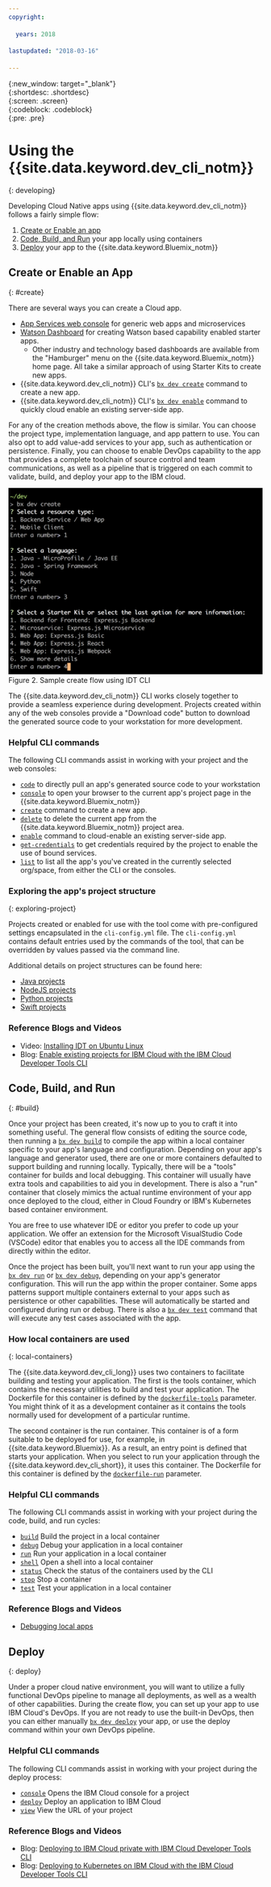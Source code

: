 ```yaml
---
copyright:

  years: 2018

lastupdated: "2018-03-16"

---
```


{:new_window: target="_blank"}  
{:shortdesc: .shortdesc}  
{:screen: .screen}  
{:codeblock: .codeblock}  
{:pre: .pre}  

# Using the {{site.data.keyword.dev_cli_notm}}
{: developing}

Developing Cloud Native apps using {{site.data.keyword.dev_cli_notm}} follows a fairly simple flow:

1. [Create or Enable an app](#create)
2. [Code, Build, and Run](#build) your app locally using containers
3. [Deploy](#deploy) your app to the {{site.data.keyword.Bluemix_notm}}

## Create or Enable an App
{: #create}

There are several ways you can create a Cloud app.
- [App Services web console](https://console.bluemix.net/developer/appservice) for generic web apps and microservices
- [Watson Dashboard](https://console.bluemix.net/dashboard/watson) for creating Watson based capability enabled starter apps.
    - Other industry and technology based dashboards are available from the "Hamburger" menu on the {{site.data.keyword.Bluemix_notm}} home page. All take a similar approach of using Starter Kits to create new apps.
- {{site.data.keyword.dev_cli_notm}} CLI's [`bx dev create`](./commands.html#create) command to create a new app.
- {{site.data.keyword.dev_cli_notm}} CLI's [`bx dev enable`](./commands.html#enable) command to quickly cloud enable an existing server-side app.

For any of the creation methods above, the flow is similar. You can choose the project type, implementation language, and app pattern to use. You can also opt to add value-add services to your app, such as authentication or persistence. Finally, you can choose to enable DevOps capability to the app that provides a complete toolchain of source control and team communications, as well as a pipeline that is triggered on each commit to validate, build, and deploy your app to the IBM cloud.

![Sample create flow using IDT CLI](create_flow.png "Sample create flow using IDT CLI") <br> Figure 2. Sample create flow using IDT CLI

The {{site.data.keyword.dev_cli_notm}} CLI works closely together to provide a seamless experience during development. Projects created within any of the web consoles provide a "Download code" button to download the generated source code to your workstation for more development.

### Helpful CLI commands
The following CLI commands assist in working with your project and the web consoles:
- [`code`](./commands.html#enable) to directly pull an app's generated source code to your workstation
- [`console`](./commands.html#console) to open your browser to the current app's project page in the {{site.data.keyword.Bluemix_notm}}
- [`create`](./commands.html#create) command to create a new app.
- [`delete`](./commands.html#delete) to delete the current app from the {{site.data.keyword.Bluemix_notm}} project area.
- [`enable`](./commands.html#enable) command to cloud-enable an existing server-side app.
- [`get-credentials`](./commands.html#get-credentials) to get credentials required by the project to enable the use of bound services.
- [`list`](./commands.html#list) to list all the app's you've created in the currently selected org/space, from either the CLI or the consoles.


### Exploring the app's project structure
{: exploring-project}

Projects created or enabled for use with the tool come with pre-configured settings encapsulated in the `cli-config.yml` file. The `cli-config.yml` contains default entries used by the commands of the tool, that can be overridden by values passed via the command line.

Additional details on project structures can be found here:
- [Java projects](/docs/apps/projects/java_project_contents.html)
- [NodeJS projects](/docs/apps/projects/node_project_contents.html)
- [Python projects](/docs/apps/projects/python_project_contents.html)
- [Swift projects](/docs/apps/projects/swift_project_contents.html)


### Reference Blogs and Videos
- Video: [Installing IDT on Ubuntu Linux]()
- Blog: [Enable existing projects for IBM Cloud with the IBM Cloud Developer Tools CLI](https://www.ibm.com/blogs/bluemix/2017/09/enable-existing-projects-ibm-cloud-ibm-cloud-developer-tools-cli/)



## Code, Build, and Run
{: #build}


Once your project has been created, it's now up to you to craft it into something useful. The general flow consists of editing the source code, then running a [`bx dev build`](commands.html#build) to compile the app within a local container specific to your app's language and configuration. Depending on your app's language and generator used, there are one or more containers defaulted to support building and running locally.  Typically, there will be a "tools" container for builds and local debugging.  This container will usually have extra tools and capabilities to aid you in development.  There is also a "run" container that closely mimics the actual runtime environment of your app once deployed to the cloud, either in Cloud Foundry or IBM's Kubernetes based container environment.


You are free to use whatever IDE or editor you prefer to code up your application. We offer an extension for the Microsoft VisualStudio Code (VSCode) editor that enables you to access all the IDE commands from directly within the editor.

Once the project has been built, you'll next want to run your app using the [`bx dev run`](commands.html#run) or [`bx dev debug`](commands.html#debug), depending on your app's generator configuration.  This will run the app within the proper container.  Some apps patterns support multiple containers external to your apps such as persistence or other capabilities.  These will automatically be started and configured during run or debug.  There is also a [`bx dev test`](commands.html#test) command that will execute any test cases associated with the app.


### How local containers are used
{: local-containers}

The {{site.data.keyword.dev_cli_long}} uses two containers to facilitate building and testing your application. The first is the tools container, which contains the necessary utilities to build and test your application. The Dockerfile for this container is defined by the [`dockerfile-tools`](commands.html#command-parameters) parameter. You might think of it as a development container as it contains the tools normally used for development of a particular runtime.

The second container is the run container. This container is of a form suitable to be deployed for use, for example, in {{site.data.keyword.Bluemix}}. As a result, an entry point is defined that starts your application. When you select to run your application through the {{site.data.keyword.dev_cli_short}}, it uses this container. The Dockerfile for this container is defined by the [`dockerfile-run`](commands.html#run-parameters) parameter.


### Helpful CLI commands
The following CLI commands assist in working with your project during the code, build, and run cycles:
- [`build`](./commands.html#build) Build the project in a local container
- [`debug`](./commands.html#debug) Debug your application in a local container
- [`run`](./commands.html#run) Run your application in a local container
- [`shell`](./commands.html#shell) Open a shell into a local container
- [`status`](./commands.html#status) Check the status of the containers used by the CLI
- [`stop`](./commands.html#stop) Stop a container
- [`test`](./commands.html#test) Test your application in a local container

### Reference Blogs and Videos
- [Debugging local apps](local_debug.html)





## Deploy
{: deploy}

Under a proper cloud native environment, you will want to utilize a fully functional DevOps pipeline to manage all deployments, as well as a wealth of other capabilities.  During the create flow, you can set up your app to use IBM Cloud's DevOps.  If you are not ready to use the built-in DevOps, then you can either manually [`bx dev deploy`](./commands.html#deploy) your app, or use the deploy command within your own DevOps pipeline.  



### Helpful CLI commands
The following CLI commands assist in working with your project during the deploy process:
- [`console`](./commands.html#console) Opens the IBM Cloud console for a project
- [`deploy`](./commands.html#deploy) Deploy an application to IBM Cloud
- [`view`](./commands.html#view) View the URL of your project


### Reference Blogs and Videos
- Blog: [Deploying to IBM Cloud private with IBM Cloud Developer Tools CLI](https://www.ibm.com/blogs/bluemix/2017/09/deploying-ibm-cloud-private-ibm-cloud-developer-tools-cli/)
- Blog: [Deploying to Kubernetes on IBM Cloud with the IBM Cloud Developer Tools CLI](https://www.ibm.com/blogs/bluemix/2017/09/deploying-kubernetes-ibm-cloud-ibm-cloud-developer-tools-cli/)
